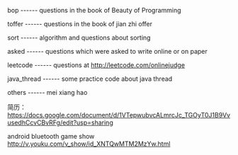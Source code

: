 bop         ------ questions in the book of Beauty of Programming

toffer      ------ questions in the book of jian zhi offer

sort        ------ algorithm and questions about sorting

asked       ------ questions which were asked to write online or on paper

leetcode    ------ questions at http://leetcode.com/onlinejudge 

java_thread ------ some practice code about java thread

others      ------ mei xiang hao


简历：https://docs.google.com/document/d/1VTepwubvcALmrcJc_TGOyT0J1B9VvusedhCcvCBvRFg/edit?usp=sharing

android bluetooth game show
http://v.youku.com/v_show/id_XNTQwMTM2MzYw.html

